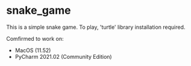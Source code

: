 # snake_game
This is a simple snake game. To play, 'turtle' library installation required.

Comfirmed to work on:
- MacOS (11.52)
- PyCharm 2021.02 (Community Edition)
